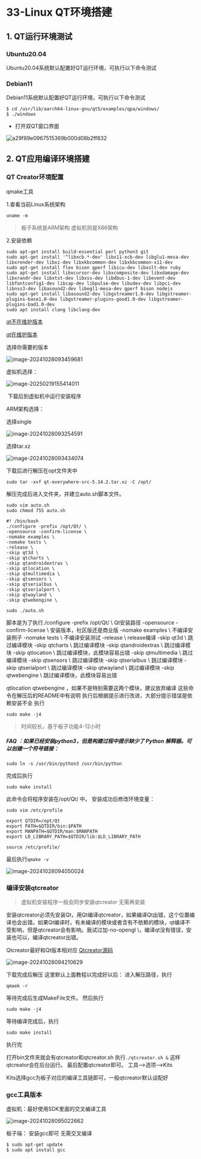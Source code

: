 # 33-Linux QT环境搭建



## 1. QT运行环境测试

### Ubuntu20.04

Ubuntu20.04系统默认配置好QT运行环境，可执行以下命令测试



### Debian11

Debian11系统默认配置好QT运行环境，可执行以下命令测试

```
$ cd /usr/lib/aarch64-linux-gnu/qt5/examples/qpa/windows/
$ ./windows
```



* 打开双QT窗口界面

![a29f89e0967515369b000d08b2ff832](http://tanzhtanzh.oss-cn-shenzhen.aliyuncs.com/img/a29f89e0967515369b000d08b2ff832.jpg)





## 2. QT应用编译环境搭建

### QT Creator环境配置

qmake工具

1.查看当前Linux系统架构 

```
uname -m 
```

> 板子系统是ARM架构 虚拟机则是X86架构



2.安装依赖

```
sudo apt-get install build-essential perl python3 git
sudo apt-get install '^libxcb.*-dev' libx11-xcb-dev libglu1-mesa-dev libxrender-dev libxi-dev libxkbcommon-dev libxkbcommon-x11-dev
sudo apt-get install flex bison gperf libicu-dev libxslt-dev ruby
sudo apt-get install libxcursor-dev libxcomposite-dev libxdamage-dev libxrandr-dev libxtst-dev libxss-dev libdbus-1-dev libevent-dev libfontconfig1-dev libcap-dev libpulse-dev libudev-dev libpci-dev libnss3-dev libasound2-dev libegl1-mesa-dev gperf bison nodejs
sudo apt-get install libasound2-dev libgstreamer1.0-dev libgstreamer-plugins-base1.0-dev libgstreamer-plugins-good1.0-dev libgstreamer-plugins-bad1.0-dev
sudo apt install clang libclang-dev
```

[qt不在维护版本](https://download.qt.io/new_archive/qt/)

[qt在维护版本](https://download.qt.io/official_releases/qt/)

选择你需要的版本

![image-20241028093459681](http://tanzhtanzh.oss-cn-shenzhen.aliyuncs.com/img/image-20241028093459681.png)

虚拟机选择：

![image-20250219155414011](http://tanzhtanzh.oss-cn-shenzhen.aliyuncs.com/img/image-20250219155414011.png)

​	下载后到虚拟机中运行安装程序

ARM架构选择：

选择single

![image-20241028093254591](http://tanzhtanzh.oss-cn-shenzhen.aliyuncs.com/img/image-20241028093254591.png)

选择tar.xz

![image-20241028093434074](http://tanzhtanzh.oss-cn-shenzhen.aliyuncs.com/img/image-20241028093434074.png)

下载后进行解压在opt文件夹中

```
sudo tar -xvf qt-everywhere-src-5.14.2.tar.xz -C /opt/
```

解压完成后进入文件夹，并建立auto.sh脚本文件。

```
sudo vim auto.sh
sudo chmod 755 auto.sh
```

```
#! /bin/bash
./configure -prefix /opt/Qt/ \
-opensource -confirm-license \
-nomake examples \
-nomake tests \
-release \
-skip qt3d \
-skip qtcharts \
-skip qtandroidextras \
-skip qtlocation \
-skip qtmultimedia \
-skip qtsensors \
-skip qtserialbus \
-skip qtserialport \
-skip qtwayland \
-skip qtwebengine \

```

```
sudo ./auto.sh
```

脚本是为了执行./configure
-prefix /opt/Qt/ \ Qt安装路径
-opensource -confirm-license \ 安装版本，社区版还是商业版
-nomake examples \ 不编译安装例子
-nomake tests \ 不编译安装测试
-release \ release编译
-skip qt3d \ 跳过编译模块
-skip qtcharts \ 跳过编译模块
-skip qtandroidextras \ 跳过编译模块
-skip qtlocation \ 跳过编译模块，此模块容易出错
-skip qtmultimedia \ 跳过编译模块
-skip qtsensors \ 跳过编译模块
-skip qtserialbus \ 跳过编译模块
-skip qtserialport \ 跳过编译模块
-skip qtwayland \ 跳过编译模块
-skip qtwebengine \ 跳过编译模块，此模块容易出错

qtlocation qtwebengine ，如果不是特别需要这两个模块，建议放弃编译
这些命令在解压后的README中有说明
执行后根据提示进行改进，大部分提示错误是依赖安装不全
执行

```
sudo make -j4
```

> 时间较长，基于板子功能4-12小时

##### FAQ ：如果已经安装python3，但是构建过程中提示缺少了 Python 解释器。可以创建一个符号链接：

```
sudo ln -s /usr/bin/python3 /usr/bin/python
```

完成后执行

```
sudo make install
```

此命令会将程序安装在/opt/Qt/ 中。
安装成功后修改环境变量：

```
sudo vim /etc/profile
```

```
export QTDIR=/opt/Qt
export PATH=$QTDIR/bin:$PATH
export MANPATH=$QTDIR/man:$MANPATH
export LD_LIBRARY_PATH=$QTDIR/lib:$LD_LIBRARY_PATH
```

```
source /etc/profile/
```

最后执行`qmake -v`

![image-20241028094050024](http://tanzhtanzh.oss-cn-shenzhen.aliyuncs.com/img/image-20241028094050024.png)

### 编译安装qtcreator

> 虚拟机安装程序一般会同步安装qtcreator 无需再安装

安装qtcreator必须先安装Qt，用Qt编译qtcreator，如果编译Qt出错，这个位置编译也会出错。如果Qt编译时，有未编译的模块或者含有不依赖的模块，qt编译不受影响，但是qtcreator会有影响。我试过加-no-opengl \，编译qt没有错误，安装也可以，编译qtcreator出错。

Qtcreator最好和Qt版本相对应
[Qtcreator源码](https://download.qt.io/archive/qtcreator/)

![image-20241028094210629](http://tanzhtanzh.oss-cn-shenzhen.aliyuncs.com/img/image-20241028094210629.png)

下载完成后解压
这里默认上面教程以完成好以后：
进入解压路径，执行

```
qmaek -r
```

等待完成后生成MakeFile文件。
然后执行

```
sudo make -j4
```

等待编译完成后，执行

```
sudo make install
```

执行完

打开bin文件夹就会有qtcreator和qtcreator.sh
执行`./qtcreator.sh &`
这样qtcreator会在后台运行。
最后配置qtcreator即可。
工具—>选项—>Kits

Kits选择gcc为板子对应的编译工具链即可，一般qtcreator默认设配好

### gcc工具版本

虚拟机：最好使用SDK里面的交叉编译工具

![image-20241028095022662](http://tanzhtanzh.oss-cn-shenzhen.aliyuncs.com/img/image-20241028095022662.png)

板子端： 安装gcc即可 无需交叉编译

```
$ sudo apt-get update
$ sudo apt install gcc
```













